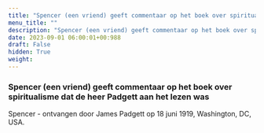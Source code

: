 ```yaml
---
title: "Spencer (een vriend) geeft commentaar op het boek over spiritualisme dat de heer Padgett aan het lezen was"
menu_title: ""
description: "Spencer (een vriend) geeft commentaar op het boek over spiritualisme dat de heer Padgett aan het lezen was"
date: 2023-09-01 06:00:01+00:988
draft: False
hidden: True
weight:
---
```

### Spencer (een vriend) geeft commentaar op het boek over spiritualisme dat de heer Padgett aan het lezen was

Spencer - ontvangen door James Padgett op 18 juni 1919, Washington, DC, USA.
